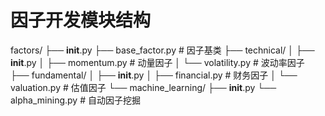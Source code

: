 # 因子开发模块结构
factors/
├── __init__.py
├── base_factor.py         # 因子基类
├── technical/
│   ├── __init__.py
│   ├── momentum.py       # 动量因子
│   └── volatility.py     # 波动率因子
├── fundamental/
│   ├── __init__.py
│   ├── financial.py      # 财务因子
│   └── valuation.py      # 估值因子
└── machine_learning/
    ├── __init__.py
    └── alpha_mining.py   # 自动因子挖掘 
